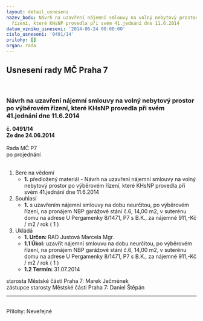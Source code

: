 ```yaml
---
layout: detail_usneseni
nazev_bodu: Návrh na uzavření nájemní smlouvy na volný nebytový prostor po výběrovém
  řízení, které KHsNP provedla při svém 41.jednání dne 11.6.2014
datum_vzniku_usneseni: '2014-06-24 00:00:00'
cislo_usneseni: '0491/14'
prilohy: []
organ: rada
---
```

<div id="ucUsn_pList" class="usn">
	<span><h2>Usnesení rady MČ Praha 7 </h2>
<br></span><div class="standBody">
<span><h3>Návrh na uzavření nájemní smlouvy na volný nebytový prostor po výběrovém řízení, které KHsNP provedla při svém 41.jednání dne 11.6.2014</h3></span><div class="center">
		<strong>č. 0491/14</strong><br>
	</div>
<div class="center">
		<strong>Ze dne 24.06.2014</strong><br><br>
	</div>Rada MČ P7<br> po projednání<br><br><ol>
<li>Bere na vědomí<ul><li>
<strong>1.</strong> předložený materiál - Návrh na uzavření nájemní smlouvy na volný nebytový prostor po výběrovém řízení, které KHsNP provedla při svém 41.jednání dne 11.6.2014</li></ul>
</li>
<li>Souhlasí<ul><li>
<strong>1.</strong> s uzavřením nájemní smlouvy na dobu neurčitou, po výběrovém řízení, na pronájem NBP  garážové stání č.6, 14,00 m2, v suterénu  domu na adrese U Pergamenky 8/1471, P7 s B.K., za nájemné 911,-Kč / m2 / rok  ( 1 )</li></ul>
</li>
<li>Ukládá<ul>
<li>
<strong>1. Určen: </strong>RAD Justová Marcela Mgr.</li>
<li>
<strong>1.1 Úkol: </strong>uzavřít nájemní smlouvu na dobu neurčitou, po výběrovém řízení, na pronájem NBP  garážové stání č.6, 14,00 m2, v suterénu  domu na adrese U Pergamenky 8/1471, P7 s B.K., za nájemné 911,-Kč / m2 / rok  ( 1 )</li>
<li>
<strong>1.2 Termín: </strong>31.07.2014</li>
</ul>
</li>
</ol>starosta Městské části Praha 7: Marek Ječmének<br>zástupce starosty Městské části Praha 7: Daniel Štěpán <hr>
<br>Přílohy: Neveřejné</div>
</div>